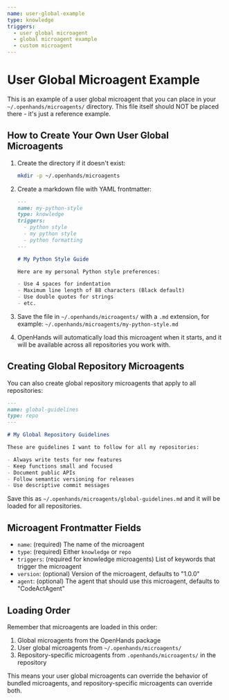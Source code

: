 ```yaml
---
name: user-global-example
type: knowledge
triggers:
  - user global microagent
  - global microagent example
  - custom microagent
---
```


# User Global Microagent Example

This is an example of a user global microagent that you can place in your `~/.openhands/microagents/` directory. This file itself should NOT be placed there - it's just a reference example.

## How to Create Your Own User Global Microagents

1. Create the directory if it doesn't exist:
   ```bash
   mkdir -p ~/.openhands/microagents
   ```

2. Create a markdown file with YAML frontmatter:
   ```markdown
   ---
   name: my-python-style
   type: knowledge
   triggers:
     - python style
     - my python style
     - python formatting
   ---

   # My Python Style Guide

   Here are my personal Python style preferences:

   - Use 4 spaces for indentation
   - Maximum line length of 88 characters (Black default)
   - Use double quotes for strings
   - etc.
   ```

3. Save the file in `~/.openhands/microagents/` with a `.md` extension, for example: `~/.openhands/microagents/my-python-style.md`

4. OpenHands will automatically load this microagent when it starts, and it will be available across all repositories you work with.

## Creating Global Repository Microagents

You can also create global repository microagents that apply to all repositories:

```markdown
---
name: global-guidelines
type: repo
---

# My Global Repository Guidelines

These are guidelines I want to follow for all my repositories:

- Always write tests for new features
- Keep functions small and focused
- Document public APIs
- Follow semantic versioning for releases
- Use descriptive commit messages
```

Save this as `~/.openhands/microagents/global-guidelines.md` and it will be loaded for all repositories.

## Microagent Frontmatter Fields

- `name`: (required) The name of the microagent
- `type`: (required) Either `knowledge` or `repo`
- `triggers`: (required for knowledge microagents) List of keywords that trigger the microagent
- `version`: (optional) Version of the microagent, defaults to "1.0.0"
- `agent`: (optional) The agent that should use this microagent, defaults to "CodeActAgent"

## Loading Order

Remember that microagents are loaded in this order:
1. Global microagents from the OpenHands package
2. User global microagents from `~/.openhands/microagents/`
3. Repository-specific microagents from `.openhands/microagents/` in the repository

This means your user global microagents can override the behavior of bundled microagents, and repository-specific microagents can override both.
